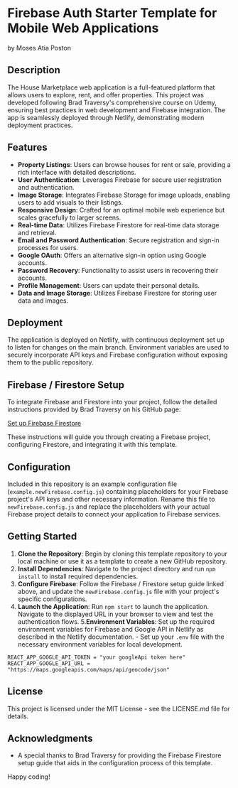 # Firebase Auth Starter Template for Mobile Web Applications

by Moses Atia Poston

## Description

The House Marketplace web application is a full-featured platform that allows users to explore, rent, and offer properties. This project was developed following Brad Traversy's comprehensive course on Udemy, ensuring best practices in web development and Firebase integration. The app is seamlessly deployed through Netlify, demonstrating modern deployment practices.

## Features

- **Property Listings**: Users can browse houses for rent or sale, providing a rich interface with detailed descriptions.
- **User Authentication**: Leverages Firebase for secure user registration and authentication.
- **Image Storage**: Integrates Firebase Storage for image uploads, enabling users to add visuals to their listings.
- **Responsive Design**: Crafted for an optimal mobile web experience but scales gracefully to larger screens.
- **Real-time Data**: Utilizes Firebase Firestore for real-time data storage and retrieval.
- **Email and Password Authentication**: Secure registration and sign-in processes for users.
- **Google OAuth**: Offers an alternative sign-in option using Google accounts.
- **Password Recovery**: Functionality to assist users in recovering their accounts.
- **Profile Management**: Users can update their personal details.
- **Data and Image Storage**: Utilizes Firebase Firestore for storing user data and images.

## Deployment

The application is deployed on Netlify, with continuous deployment set up to listen for changes on the main branch. Environment variables are used to securely incorporate API keys and Firebase configuration without exposing them to the public repository.

## Firebase / Firestore Setup

To integrate Firebase and Firestore into your project, follow the detailed instructions provided by Brad Traversy on his GitHub page:

[Set up Firebase Firestore](https://gist.github.com/bradtraversy/caab8ebd8ff4b6e947632887e0183761)

These instructions will guide you through creating a Firebase project, configuring Firestore, and integrating it with this template.

## Configuration

Included in this repository is an example configuration file (`example.newFirebase.config.js`) containing placeholders for your Firebase project's API keys and other necessary information. Rename this file to `newFirebase.config.js` and replace the placeholders with your actual Firebase project details to connect your application to Firebase services.

## Getting Started

1. **Clone the Repository**: Begin by cloning this template repository to your local machine or use it as a template to create a new GitHub repository.
2. **Install Dependencies**: Navigate to the project directory and run `npm install` to install required dependencies.
3. **Configure Firebase**: Follow the Firebase / Firestore setup guide linked above, and update the `newFirebase.config.js` file with your project's specific configurations.
4. **Launch the Application**: Run `npm start` to launch the application. Navigate to the displayed URL in your browser to view and test the authentication flows. 5.**Environment Variables**: Set up the required environment variables for Firebase and Google API in Netlify as described in the Netlify documentation. - Set up your `.env` file with the necessary environment variables for local development.

```
REACT_APP_GOOGLE_API_TOKEN = "your googleApi token here"
REACT_APP_GOOGLE_API_URL = "https://maps.googleapis.com/maps/api/geocode/json"
```

## License

This project is licensed under the MIT License - see the LICENSE.md file for details.

## Acknowledgments

- A special thanks to Brad Traversy for providing the Firebase Firestore setup guide that aids in the configuration process of this template.

Happy coding!

